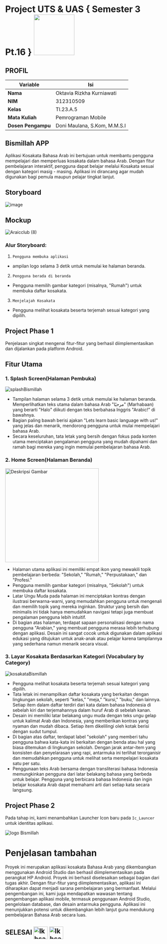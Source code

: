 # Project UTS & UAS { Semester 3 Pt.16 } <img src=https://i.pinimg.com/564x/fd/88/8c/fd888c43145aa84d5e3037082d470910.jpg width="130px">
## PROFIL
| Variable           |             Isi            |
| -------------------|----------------------------|
| **Nama**           |         Oktavia Rizkha Kurniawati       |
| **NIM**            |          312310509         |
| **Kelas**          |          TI.23.A.5         |
| **Mata Kuliah**    |     Pemrograman Mobile     |
| **Dosen Pengampu** | Doni Maulana,  S.Kom, M.M.S.I |


## Bismillah APP
Aplikasi Kosakata Bahasa Arab ini bertujuan untuk membantu pengguna mempelajari dan memperluas kosakata dalam bahasa Arab. Dengan fitur pembelajaran interaktif, pengguna dapat belajar melalui Kosakata sesuai dengan kategori masig - masing. Aplikasi ini dirancang agar mudah digunakan bagi pemula maupun pelajar tingkat lanjut. 
## Storyboard
![image](https://github.com/user-attachments/assets/e4181e54-dbaf-4e37-9f6c-7787f1637f9e)
## Mockup
![Araicclub (8)](https://github.com/user-attachments/assets/63210199-fec0-4fb3-acfb-e8f2388de7cd)
### Alur Storyboard:
1. ``Pengguna membuka aplikasi ``
- ampilan logo selama 3 detik untuk memulai   ke halaman beranda.
2. ``Pengguna berada di beranda ``
- Pengguna memilih gambar kategori (misalnya, "Rumah") untuk membuka daftar kosakata.
3. ``Menjelajah Kosakata``
- Pengguna melihat kosakata beserta terjemah sesuai kategori yang dipilih.
 
## Project Phase 1
Penjelasan singkat mengenai fitur-fitur yang berhasil diimplementasikan dan dijalankan pada platform Android.
## Fitur Utama
### 1. Splash Screen(Halaman Pembuka)

![splashBismillah](https://github.com/user-attachments/assets/08ebc20c-47a2-4c8b-8ffc-e5c4f9d9e0c5)

- Tampilan halaman selama 3 detik untuk memulai  ke halaman beranda. Memperlihatkan teks utama dalam bahasa Arab "مرحبًا" (Marhabaan) yang berarti "Halo" diikuti dengan teks berbahasa Inggris "Arabic!" di bawahnya.
- Bagian paling bawah berisi ajakan "Lets learn basic language with us!" yang jelas dan menarik, mendorong pengguna untuk mulai mempelajari bahasa Arab.
- Secara keseluruhan, tata letak yang bersih dengan fokus pada konten utama menciptakan pengalaman pengguna yang mudah dipahami dan ramah bagi mereka yang ingin memulai pembelajaran 
  bahasa Arab.

### 2. Home Screen(Halaman Beranda)

<img src="![splashBismillah](https://github.com/user-attachments/assets/e65ae4a8-24c1-4bd0-a95e-fe99eee42f8d)
" alt="Deskripsi Gambar" width="300"/>

   
- Halaman utama aplikasi ini memiliki empat ikon yang mewakili topik pembelajaran berbeda: "Sekolah," "Rumah," "Perpustakaan," dan "Profesi."
- Pengguna memilih gambar kategori (misalnya, "Sekolah") untuk membuka daftar kosakata. 
- Latar Ungu Muda pada halaman ini menciptakan kontras dengan ilustrasi berwarna-warni, yang memudahkan pengguna untuk mengenali dan memilih topik yang mereka inginkan. Struktur 
  yang bersih dan minimalis ini tidak hanya memudahkan navigasi tetapi juga membuat pengalaman pengguna lebih intuitif.
- Di bagian atas halaman, terdapat sapaan personalisasi dengan nama pengguna "Arabian," yang membuat pengguna merasa lebih terhubung dengan aplikasi. Desain ini sangat cocok untuk 
  digunakan dalam aplikasi edukasi yang ditujukan untuk anak-anak atau pelajar karena tampilannya yang sederhana namun menarik secara visual.

### 3. Layar Kosakata Berdasarkan Kategori (Vocabulary by Category) 

![kosakataBismillah](https://github.com/user-attachments/assets/a6cda707-4236-4915-9578-055b88d4c4aa)

- Pengguna melihat kosakata beserta terjemah sesuai kategori yang dipilih.
- Tata letak ini menampilkan daftar kosakata yang berkaitan dengan lingkungan sekolah, seperti "kelas," "meja," "kursi," "buku," dan lainnya. Setiap item dalam daftar terdiri dari kata 
  dalam bahasa Indonesia di sebelah kiri dan terjemahannya dalam huruf Arab di sebelah kanan.
- Desain ini memiliki latar belakang ungu muda dengan teks ungu gelap untuk kalimat Arab dan Indonesia, yang memberikan kontras yang nyaman dan mudah dibaca. Setiap 
  item dikelilingi oleh kotak berisi dengan sudut tumpul.
- Di bagian atas daftar, terdapat label "sekolah" yang memberi tahu pengguna bahwa kata-kata ini berkaitan dengan benda atau hal yang biasa ditemukan di lingkungan sekolah. Dengan jarak 
  antar-item yang konsisten dan penyelarasan yang rapi, antarmuka ini terlihat terorganisir dan memudahkan pengguna untuk melihat serta mempelajari kosakata satu per satu.
- Penggunaan teks Arab bersama dengan transliterasi bahasa Indonesia memungkinkan pengguna dari latar belakang bahasa yang berbeda untuk belajar. Pengguna yang berbicara bahasa Indonesia 
  dan ingin belajar kosakata Arab dapat memahami arti dari setiap kata secara langsung.

## Project Phase 2

Pada tahap ini, kami menambahkan Launcher Icon baru pada  ``Ic_Launcer`` untuk identitas aplikasi.

![logo Bismillah](https://github.com/user-attachments/assets/7aa825b1-c67f-4042-8681-7631c6115732)

# Penjelasan tambahan

Proyek ini merupakan aplikasi kosakata Bahasa Arab yang dikembangkan menggunakan Android Studio dan berhasil diimplementasikan pada perangkat HP Android. Proyek ini berhasil diselesaikan sebagai bagian dari tugas akhir. Dengan fitur-fitur yang diimplementasikan, aplikasi ini diharapkan dapat menjadi sarana pembelajaran yang bermanfaat. Melalui pengembangan ini, kami juga mendapatkan wawasan tentang pengembangan aplikasi mobile, termasuk penggunaan Android Studio, pengelolaan database, dan desain antarmuka pengguna. Aplikasi ini menunjukkan potensi untuk dikembangkan lebih lanjut guna mendukung pembelajaran Bahasa Arab secara luas.

## SELESAI <img align="center" alt="Ikhsan-Python" height="40" width="45" src="https://em-content.zobj.net/source/microsoft-teams/337/student_1f9d1-200d-1f393.png"> <img align="center" alt="Ikhsan-Python" height="40" width="45" src="https://em-content.zobj.net/thumbs/160/twitter/348/flag-indonesia_1f1ee-1f1e9.png">
